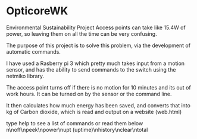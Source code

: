 # OpticoreWK
Environmental Sustainability Project
Access points can take like 15.4W of power, so leaving them on all the time can be very confusing.  

The purpose of this project is to solve this problem, via the development of automatic commands.  

I have used a Rasberry pi 3 which pretty much takes input from a motion sensor, and has the ability to send commands to the switch using the netmiko library.  

The access point turns off if there is no motion for 10 minutes and its out of work hours. It can be turned on by the sensor or the command line.  

It then calculates how much energy has been saved, and converts that into kg of Carbon dioxide, which is read and output on a website (web.html)  

type help to see a list of commands or read them below
n\noff\npeek\npower\nupt (uptime)\nhistory\nclear\ntotal


